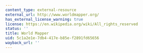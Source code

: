 ```yaml
---
content_type: external-resource
external_url: http://www.worldmapper.org/
has_external_license_warning: true
license: https://en.wikipedia.org/wiki/All_rights_reserved
status: ''
title: World Mapper
uid: 5c1a2e1e-7db4-417e-b85e-f2891fd65656
wayback_url: ''
---
```

